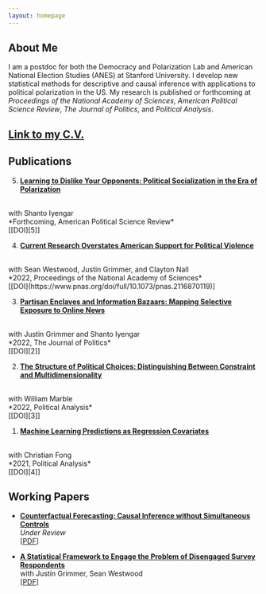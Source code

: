 ```yaml
---
layout: homepage
---
```


## About Me

I am a postdoc for both the Democracy and Polarization Lab and American National Election Studies (ANES) at Stanford University. I develop new statistical methods for descriptive and causal inference with applications to political polarization in the US. My research is published or forthcoming at *Proceedings of the National Academy of Sciences*, *American Political Science Review*, *The Journal of Politics*, and *Political Analysis*.

## [Link to my C.V.](https://www.dropbox.com/s/sm0pfjekpzdykd7/CV.pdf?dl=0)

<!-- ## Research Interests

- **Political Methodology:** descriptive inference, causal inference, machine learning
- **American Politics:** polarization, political media, political socialization
 -->

## Publications

5. [**Learning to Dislike Your Opponents: Political Socialization in the Era of Polarization**][5]
  <br>
  with Shanto Iyengar
  <br>
  *Forthcoming, American Political Science Review*
  <br>
  [[DOI][5]]

4. [**Current Research Overstates American Support for Political Violence**](https://www.pnas.org/doi/full/10.1073/pnas.2116870119)
  <br>
  with Sean Westwood, Justin Grimmer, and Clayton Nall
  <br>
  *2022, Proceedings of the National Academy of Sciences*
  <br>
  [[DOI](https://www.pnas.org/doi/full/10.1073/pnas.2116870119)]

3. [**Partisan Enclaves and Information Bazaars: Mapping Selective Exposure to Online News**][2]
  <br>
  with Justin Grimmer and Shanto Iyengar
  <br>
  *2022, The Journal of Politics*
  <br>
  [[DOI][2]]


2. [**The Structure of Political Choices: Distinguishing Between Constraint and Multidimensionality**][3]
  <br>
  with William Marble
  <br>
  *2022, Political Analysis*
  <br>
  [[DOI][3]]

1. [**Machine Learning Predictions as Regression Covariates**][4]
  <br>
  with Christian Fong
  <br>
  *2021, Political Analysis*
  <br>
  [[DOI][4]]

## Working Papers


* [**Counterfactual Forecasting: Causal Inference without Simultaneous Controls**][6]
  <br>
  *Under Review*
  <br>
  [[PDF][6]]

* [**A Statistical Framework to Engage the Problem of Disengaged Survey Respondents**][8]
  <br>
  with Justin Grimmer, Sean Westwood
  <br>
  [[PDF][8]]

[1]: https://osf.io/a8m3n/
[2]: https://doi.org/10.1086/716950
[3]: https://www.doi.org/10.1017/pan.2021.3
[4]: https://doi.org/10.1017/pan.2020.38  
[5]: https://www.doi.org/10.1017/S000305542200048X
[6]: https://www.dropbox.com/s/bux4klf66dh66qg/FSControls.pdf?dl=0
[7]: https://www.dropbox.com/s/lraimdktckkiwvj/Getting_More_out_of_Human_Coders_with_Statistical_Models.pdf?dl=0
[8]: https://www.dropbox.com/s/57uqkms35ic9oz5/Disengaged.pdf?dl=0